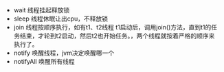 * wait 线程挂起释放锁
* sleep 线程休眠让出cpu，不释放锁
* join 线程按顺序执行，如有t1、t2线程
  t1启动后，调用join()方法，直到t1的任务结束，才轮到t2启动，然后t2也开始任务。，两个线程就按着严格的顺序来执行了。 
* notify 唤醒线程，jvm决定唤醒哪一个
* notifyAll 唤醒所有线程 

